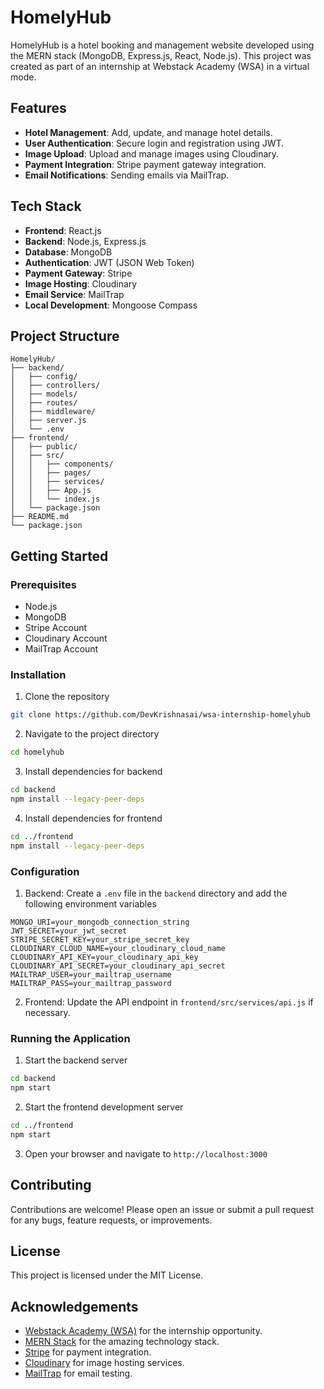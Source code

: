 


# HomelyHub

HomelyHub is a hotel booking and management website developed using the MERN stack (MongoDB, Express.js, React, Node.js). This project was created as part of an internship at Webstack Academy (WSA) in a virtual mode. 

## Features

- **Hotel Management**: Add, update, and manage hotel details.
- **User Authentication**: Secure login and registration using JWT.
- **Image Upload**: Upload and manage images using Cloudinary.
- **Payment Integration**: Stripe payment gateway integration.
- **Email Notifications**: Sending emails via MailTrap.

## Tech Stack

- **Frontend**: React.js
- **Backend**: Node.js, Express.js
- **Database**: MongoDB
- **Authentication**: JWT (JSON Web Token)
- **Payment Gateway**: Stripe
- **Image Hosting**: Cloudinary
- **Email Service**: MailTrap
- **Local Development**: Mongoose Compass

## Project Structure

```plaintext
HomelyHub/
├── backend/
│   ├── config/
│   ├── controllers/
│   ├── models/
│   ├── routes/
│   ├── middleware/
│   ├── server.js
│   └── .env
├── frontend/
│   ├── public/
│   ├── src/
│   │   ├── components/
│   │   ├── pages/
│   │   ├── services/
│   │   ├── App.js
│   │   └── index.js
│   └── package.json
├── README.md
└── package.json
```

## Getting Started

### Prerequisites

- Node.js
- MongoDB
- Stripe Account
- Cloudinary Account
- MailTrap Account

### Installation

1. Clone the repository

```bash
git clone https://github.com/DevKrishnasai/wsa-internship-homelyhub
```

2. Navigate to the project directory

```bash
cd homelyhub
```

3. Install dependencies for backend

```bash
cd backend
npm install --legacy-peer-deps
```

4. Install dependencies for frontend

```bash
cd ../frontend
npm install --legacy-peer-deps
```

### Configuration

1. Backend: Create a `.env` file in the `backend` directory and add the following environment variables

```plaintext
MONGO_URI=your_mongodb_connection_string
JWT_SECRET=your_jwt_secret
STRIPE_SECRET_KEY=your_stripe_secret_key
CLOUDINARY_CLOUD_NAME=your_cloudinary_cloud_name
CLOUDINARY_API_KEY=your_cloudinary_api_key
CLOUDINARY_API_SECRET=your_cloudinary_api_secret
MAILTRAP_USER=your_mailtrap_username
MAILTRAP_PASS=your_mailtrap_password
```

2. Frontend: Update the API endpoint in `frontend/src/services/api.js` if necessary.

### Running the Application

1. Start the backend server

```bash
cd backend
npm start
```

2. Start the frontend development server

```bash
cd ../frontend
npm start
```

3. Open your browser and navigate to `http://localhost:3000`

## Contributing

Contributions are welcome! Please open an issue or submit a pull request for any bugs, feature requests, or improvements.

## License

This project is licensed under the MIT License.

## Acknowledgements

- [Webstack Academy (WSA)](https://webstackacademy.com) for the internship opportunity.
- [MERN Stack](https://www.mongodb.com/mern-stack) for the amazing technology stack.
- [Stripe](https://stripe.com) for payment integration.
- [Cloudinary](https://cloudinary.com) for image hosting services.
- [MailTrap](https://mailtrap.io) for email testing.

